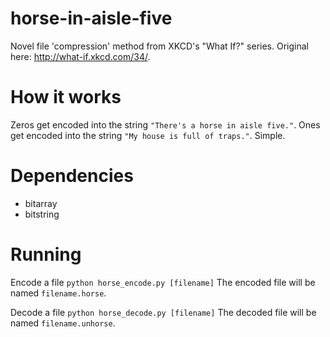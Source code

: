 horse-in-aisle-five
===================

Novel file 'compression' method from XKCD's "What If?" series. Original here: http://what-if.xkcd.com/34/.

How it works
===
Zeros get encoded into the string `"There's a horse in aisle five."`. Ones get encoded into the string `"My house is full of traps."`. Simple.

Dependencies
===
- bitarray
- bitstring

Running
===
Encode a file
`python horse_encode.py [filename]`
The encoded file will be named `filename.horse`.

Decode a file
`python horse_decode.py [filename]`
The decoded file will be named `filename.unhorse`.
